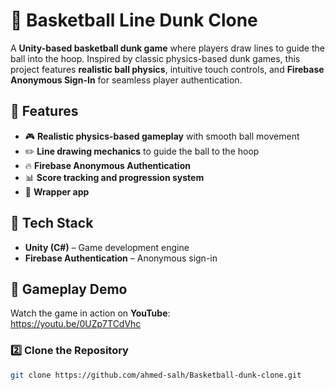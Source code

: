 # 🏀 Basketball Line Dunk Clone

A **Unity-based basketball dunk game** where players draw lines to guide the ball into the hoop. Inspired by classic physics-based dunk games, this project features **realistic ball physics**, intuitive touch controls, and **Firebase Anonymous Sign-In** for seamless player authentication.

## 📌 Features
- 🎮 **Realistic physics-based gameplay** with smooth ball movement
- ✏️ **Line drawing mechanics** to guide the ball to the hoop
- 🔥 **Firebase Anonymous Authentication**
- 📊 **Score tracking and progression system**
- 🎨 **Wrapper app**

## 🔧 Tech Stack
- **Unity (C#)** – Game development engine
- **Firebase Authentication** – Anonymous sign-in

## 🎥 Gameplay Demo
Watch the game in action on **YouTube**:  
https://youtu.be/0UZp7TCdVhc


### 2️⃣ Clone the Repository
```sh
git clone https://github.com/ahmed-salh/Basketball-dunk-clone.git

